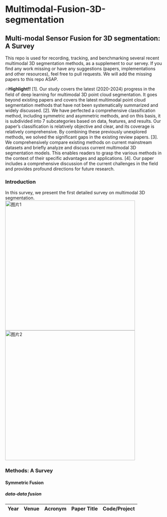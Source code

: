 # Multimodal-Fusion-3D-segmentation

## **Multi-modal Sensor Fusion for 3D segmentation: A Survey**

This repo is used for recording, tracking, and benchmarking several recent multimodal 3D segmentation methods, as a supplement to our servey.
If you find any work missing or have any suggestions (papers, implementations and other resources), feel free to pull requests. We will add the missing papers to this repo ASAP.

🔥**Highlight!!**
[1]. Our study covers the latest (2020-2024) progress in the field of deep learning for multimodal 3D point cloud segmentation. It goes beyond existing papers and covers the latest multimodal point cloud segmentation methods that have not been systematically summarized and widely discussed.
[2]. We have perfected a comprehensive classification method, including symmetric and asymmetric methods, and on this basis, it is subdivided into 7 subcategories based on data, features, and results. Our paper’s classification is relatively objective and clear, and its coverage is relatively comprehensive. By combining these previously unexplored methods, we solved the significant gaps in the existing review papers.
[3]. We comprehensively compare existing methods on current mainstream datasets and briefly analyze and discuss current multimodal 3D segmentation models. This enables readers to grasp the various methods in the context of their specific advantages and applications.
[4]. Our paper includes a comprehensive discussion of the current challenges in the field and provides profound directions for future research.


### **Introduction**
In this survey, we present the first detailed survey on multimodal 3D segmentation.
<img width="416" alt="图片1" src="https://github.com/user-attachments/assets/8cc2e40c-3b05-4201-b763-82fc589145a6" />
<img width="416" alt="图片2" src="https://github.com/user-attachments/assets/7c648e40-8b16-42b4-b3a7-6cbebaf4d8a8" />


### **Methods: A Survey**

#### Symmetric Fusion

##### data-data fusion

Year | Venue | Acronym | Paper Title | Code/Project
---- | ----- | ------- | ----------- | ------------
